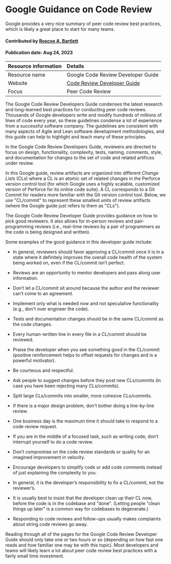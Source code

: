 # Google Guidance on Code Review

<!--deck text start-->
Google provides a very nice summary of peer code review best practices, which is likely a great place to start for many teams.
<!--deck text end-->

#### Contributed by [Roscoe A. Bartlett](https://github.com/bartlettroscoe "Roscoe A. Bartlett GitHub Profile")
#### Publication date: Aug 24, 2023

Resource information | Details
:--- | :--- 
Resource name | Google Code Review Developer Guide
Website | [Code Review Developer Guide](https://google.github.io/eng-practices/review/)
Focus | Peer Code Review

The Google Code Review Developers Guide condenses the latest research and long-learned best practices for conducting peer code reviews.
Thousands of Google developers write and modify hundreds of millions of lines of code every year, so these guidelines condense a lot of experience from a successful software company.
The guidelines are consistent with many aspects of Agile and Lean software development methodologies, and this guide can help to highlight and teach many of these principles.

In the Google Code Review Developers Guide, reviewers are directed to focus on design, functionality, complexity, tests, naming, comments, style, and documentation for changes to the set of code and related artifices under review.

In this Google guide, review artifacts are organized into different *Change Lists* (CLs) where a CL is an atomic set of related changes in the Perforce version control tool (for which Google uses a highly scalable, customized version of Perforce for its online code suite).
A CL corresponds to a Git Commit for readers more familiar with the Git version control tool.
Below, we use "CL/commit" to represent these smallest units of review artifacts (where the Google guide just refers to them as "CLs").

The Google Code Review Developer Guide provides guidance on how to pick good reviewers.
It also allows for in-person reviews and pair-programming reviews (i.e., real-time reviews by a pair of programmers as the code is being designed and written).

Some examples of the good guidance in this developer guide include:

* In general, reviewers should favor approving a CL/commit once it is in a state where it definitely improves the overall code health of the system being worked on, even if the CL/commit isn’t perfect.

* Reviews are an opportunity to mentor developers and pass along user information.

* Don’t let a CL/commit sit around because the author and the reviewer can’t come to an agreement.

* Implement only what is needed now and not speculative functionality (e.g., don't over engineer the code).

* Tests and documentation changes should be in the same CL/commit as the code changes.

* Every human-written line in every file in a CL/commit should be reviewed.

* Praise the developer when you see something good in the CL/commit (positive reinforcement helps to offset requests for changes and is a powerful motivator).

* Be courteous and respectful.

* Ask people to suggest changes before they post new CLs/commits (in case you have been rejecting many CLs/commits).

* Split large CLs/commits into smaller, more cohesive CLs/commits.

* If there is a major design problem, don't bother doing a line-by-line review.

* One business day is the maximum time it should take to respond to a code review request.

* If you are in the middle of a focused task, such as writing code, don’t interrupt yourself to do a code review.

* Don’t compromise on the code review standards or quality for an imagined improvement in velocity.

* Encourage developers to simplify code or add code comments instead of just explaining the complexity to you.

* In general, it is the developer’s responsibility to fix a CL/commit, not the reviewer’s.

* It is usually best to insist that the developer clean up their CL now, before the code is in the codebase and "done". (Letting people "clean things up later" is a common way for codebases to degenerate.)

* Responding to code reviews and follow-ups usually makes complaints about string code reviews go away.

Reading through all of the pages for the Google Code Review Developer Guide should only take one or two hours or so (depending on how fast one reads and how familiar one may be with this topic).
Most developers and teams will likely learn a lot about peer code review best practices with a fairly small time investment.

<!---
Publish: yes
Pinned: no
Topics: peer code review
RSS update: 2023-08-24
--->
